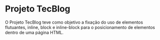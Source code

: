 # Projeto TecBlog

O Projeto TecBlog teve como objetivo a fixação do uso de elementos flutuantes, inline, block e inline-block para o posicionamento de elementos dentro de uma página HTML.
